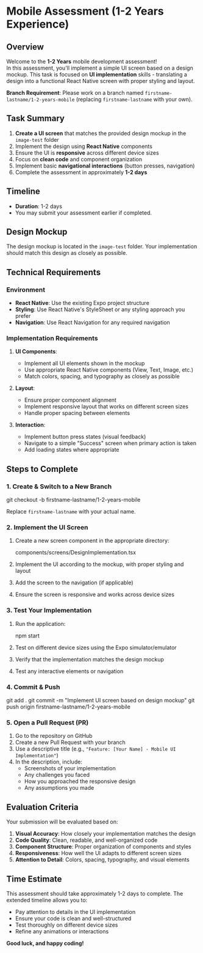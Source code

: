 # Mobile Assessment (1-2 Years Experience)

## Overview

Welcome to the **1-2 Years** mobile development assessment!  
In this assessment, you'll implement a simple UI screen based on a design mockup. This task is focused on **UI implementation** skills - translating a design into a functional React Native screen with proper styling and layout.

**Branch Requirement**: Please work on a branch named `firstname-lastname/1-2-years-mobile` (replacing `firstname-lastname` with your own).

## Task Summary

1. **Create a UI screen** that matches the provided design mockup in the `image-test` folder
2. Implement the design using **React Native** components
3. Ensure the UI is **responsive** across different device sizes
4. Focus on **clean code** and component organization
5. Implement basic **navigational interactions** (button presses, navigation)
6. Complete the assessment in approximately **1-2 days**

## Timeline

- **Duration**: 1-2 days
- You may submit your assessment earlier if completed.

## Design Mockup

The design mockup is located in the `image-test` folder. Your implementation should match this design as closely as possible.

## Technical Requirements

### Environment

- **React Native**: Use the existing Expo project structure
- **Styling**: Use React Native's StyleSheet or any styling approach you prefer
- **Navigation**: Use React Navigation for any required navigation

### Implementation Requirements

1. **UI Components**:

   - Implement all UI elements shown in the mockup
   - Use appropriate React Native components (View, Text, Image, etc.)
   - Match colors, spacing, and typography as closely as possible

2. **Layout**:

   - Ensure proper component alignment
   - Implement responsive layout that works on different screen sizes
   - Handle proper spacing between elements

3. **Interaction**:
   - Implement button press states (visual feedback)
   - Navigate to a simple "Success" screen when primary action is taken
   - Add loading states where appropriate

## Steps to Complete

### 1. Create & Switch to a New Branch

git checkout -b firstname-lastname/1-2-years-mobile

Replace `firstname-lastname` with your actual name.

### 2. Implement the UI Screen

1. Create a new screen component in the appropriate directory:

   components/screens/DesignImplementation.tsx

2. Implement the UI according to the mockup, with proper styling and layout

3. Add the screen to the navigation (if applicable)

4. Ensure the screen is responsive and works across device sizes

### 3. Test Your Implementation

1. Run the application:

   npm start

2. Test on different device sizes using the Expo simulator/emulator

3. Verify that the implementation matches the design mockup

4. Test any interactive elements or navigation

### 4. Commit & Push

git add .
git commit -m "Implement UI screen based on design mockup"
git push origin firstname-lastname/1-2-years-mobile

### 5. Open a Pull Request (PR)

1. Go to the repository on GitHub
2. Create a new Pull Request with your branch
3. Use a descriptive title (e.g., `"Feature: [Your Name] - Mobile UI Implementation"`)
4. In the description, include:
   - Screenshots of your implementation
   - Any challenges you faced
   - How you approached the responsive design
   - Any assumptions you made

## Evaluation Criteria

Your submission will be evaluated based on:

1. **Visual Accuracy**: How closely your implementation matches the design
2. **Code Quality**: Clean, readable, and well-organized code
3. **Component Structure**: Proper organization of components and styles
4. **Responsiveness**: How well the UI adapts to different screen sizes
5. **Attention to Detail**: Colors, spacing, typography, and visual elements

## Time Estimate

This assessment should take approximately 1-2 days to complete. The extended timeline allows you to:

- Pay attention to details in the UI implementation
- Ensure your code is clean and well-structured
- Test thoroughly on different device sizes
- Refine any animations or interactions

**Good luck, and happy coding!**
